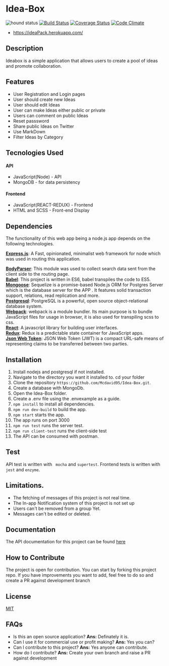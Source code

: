 # Idea-Box
![hound status](https://img.shields.io/badge/Protected%20by-Hound-green.svg) [![Build Status](https://travis-ci.org/Mcdavid95/Idea-Box.svg?branch=development)](https://travis-ci.org/Mcdavid95/Idea-Box) [![Coverage Status](https://coveralls.io/repos/github/Mcdavid95/Idea-Box/badge.svg?branch=development)](https://coveralls.io/github/Mcdavid95/Idea-Box?branch=development)
[![Code Climate](https://codeclimate.com/github/Mcdavid95/Idea-Box/badges/gpa.svg)](https://codeclimate.com/github/Mcdavid95/bc-los-24-postit)
- https://ideaPack.herokuapp.com/

## Description
Ideabox is a simple application that allows users to create a pool of ideas and promote collaboration.
##  Features
* User Registration and Login pages
* User should create new Ideas
* User should edit Ideas
* User can make Ideas either public or private
* Users can comment on public Ideas
* Reset passsword
* Share public Ideas on Twitter
* Use MarkDown
* Filter Ideas by Category


## Tecnologies Used
#### API
* JavaScript(Node) - API
* MongoDB - for data persistency
#### Frontend
* JavaScript(REACT-REDUX) - Frontend
* HTML and SCSS - Front-end Display

## Dependencies

The functionality of this web app being a node.js app depends on the following technologies.

[**Express.js**](https://expressjs.com/): A Fast, opinionated, minimalist web framework for node which was used in routing this application.

[**BodyParser**](https://babeljs.io/): This module was used to collect search data sent from the client side to the routing page.   
[**Babel**](https://babeljs.io/): This project is written in ES6, babel transpiles the code to ES5.  
[**Mongoose**](https://mongoosejs.com/docs/promises.html): Sequelize is a promise-based Node.js ORM for Postgres Server which is the database server for the APP . It features solid transaction support, relations, read replication and more.   
[**Postgresql**](https://docs.mongodb.com/): PostgreSQL is a powerful, open source object-relational database system.  
[**Webpack**](https://webpack.js.org/): webpack is a module bundler. Its main purpose is to bundle JavaScript files for usage in browser, it is also used for transpiling scss to css.  
[**React**](https://facebook.github.io/react/): A javascript library for building user interfaces.  
[**Redux**](http://redux.js.org/): Redux is a predictable state container for JavaScript apps.   
[**Json Web Token**](https://jwt.io/): JSON Web Token (JWT) is a compact URL-safe means of representing claims to be transferred between two parties.

## Installation

1. Install nodejs and postgresql if not installed.
2. Navigate to the directory you want it installed to. cd your folder
3. Clone the repository ``` https://github.com/Mcdavid95/Idea-Box.git ```.
4. Create a database with MongoDb.
5. Open the Idea-Box folder.
6. Create a .env file using the .envexample as a guide.
7. ``` npm install ``` to install all dependencies.
8. ``` npm run dev-build ``` to build the app.
9. ``` npm start ``` starts the app.
10. The app runs on port 3000
11. ``` npm run test ``` runs the server test.
12. ``` npm run client-test ``` runs the client-side test
13. The API can be consumed with postman.

## Test  
API test is written with ``` mocha``` and ``` supertest ```.
Frontend tests is written with ``` jest ``` and ``` enzyme ```.

## Limitations.
* The fetching of messages of this project is not real time.
* The In-app Notification system of this project is not set up
* Users can't be removed from a group Yet.
* Messages can't be edited or deleted.

## Documentation
The API documentation for this project can be found [here](ideabox2.docs.apiary.io/)

## How to Contribute
The project is open for contribution. You can start by forking this project repo. If you have improvements you want to add, feel free to do so and create a PR against development branch

## License
[MIT](https://github.com/Mcdavid95/Idea-Box/blob/development/LICENSE)

## FAQs
- Is this an open source application? 
        __Ans:__ Definately it is.
- Can I use it for commercial use or profit making?
        __Ans:__ Yes you can?
- Can I contribute to this project?
        __Ans:__ Yes anyone can contribute.
- How do I contribute?
        __Ans:__ Create your own branch and raise a PR against development
